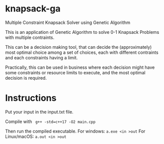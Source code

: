 # knapsack-ga
Multiple Constraint Knapsack Solver using Genetic Algorithm

This is an application of Genetic Algorithm to solve 0-1 Knapsack Problems with multiple contraints.

This can be a decision making tool, that can decide the (approximately) most optimal choice among a set of choices, each with different contraints and each constraints having a limit.

Practically, this can be used in business where each decision might have some constraints or resource limits to execute, and the most optimal decision is required.

# Instructions 
Put your input in the input.txt file. 

Compile with ``` g++ -std=c++17 -O2 main.cpp```

Then run the compiled executable. 
For windows: ```a.exe <in >out```
For Linux/macOS: ```a.out <in >out```
